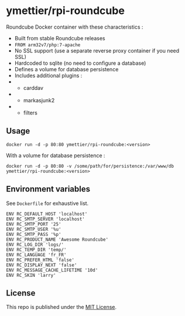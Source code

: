 ymettier/rpi-roundcube
======================

Roundcube Docker container with these characteristics :

* Built from stable Roundcube releases
* `FROM arm32v7/php:7-apache`
* No SSL support (use a separate reverse proxy container if you need SSL)
* Hardcoded to sqlite (no need to configure a database)
* Defines a volume for database persistence
* Includes additional plugins :
* * carddav
* * markasjunk2
* * filters

Usage
-----

```
docker run -d -p 80:80 ymettier/rpi-roundcube:<version>
```

With a volume for database persistence :

```
docker run -d -p 80:80 -v /some/path/for/persistence:/var/www/db ymettier/rpi-roundcube:<version>
```

Environment variables
---------------------

See `Dockerfile` for exhaustive list.

```
ENV RC_DEFAULT_HOST 'localhost'
ENV RC_SMTP_SERVER 'localhost'
ENV RC_SMTP_PORT '25'
ENV RC_SMTP_USER '%u'
ENV RC_SMTP_PASS '%p'
ENV RC_PRODUCT_NAME 'Awesome Roundcube'
ENV RC_LOG_DIR 'logs/'
ENV RC_TEMP_DIR 'temp/'
ENV RC_LANGUAGE 'fr_FR'
ENV RC_PREFER_HTML 'false'
ENV RC_DISPLAY_NEXT 'false'
ENV RC_MESSAGE_CACHE_LIFETIME '10d'
ENV RC_SKIN 'larry'
```

License
-------

This repo is published under the [MIT License](http://www.opensource.org/licenses/mit-license.php).
